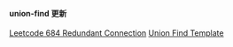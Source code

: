 #### union-find 更新

[Leetcode 684 Redundant Connection](https://github.com/zjkang/ds_algorithm/blob/main/python/union_find/leetcode_0684_redundant_connection.py)
[Union Find Template](https://github.com/zjkang/ds_algorithm/blob/main/python/union_find/union_find_template.py)
